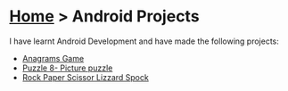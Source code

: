 # [Home](index.md) > Android Projects

I have learnt Android Development and have made the following projects:
- [Anagrams Game](https://github.com/MehakBeri/anagramGame)
- [Puzzle 8- Picture puzzle]()
- [Rock Paper Scissor Lizzard Spock]()

